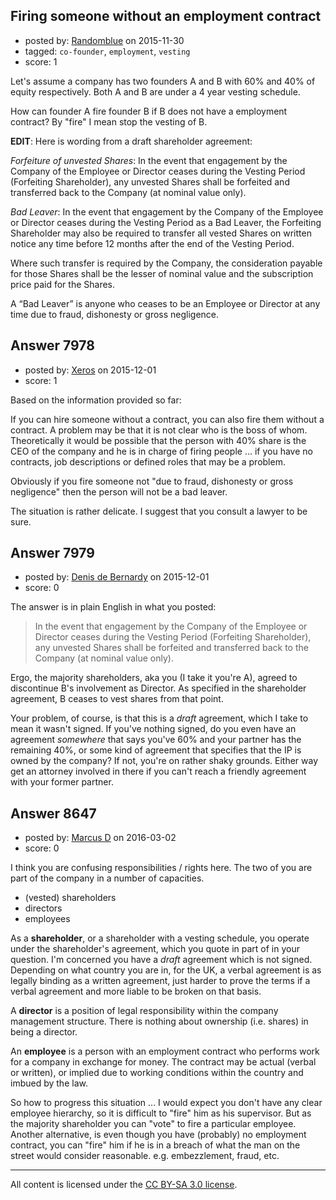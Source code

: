 ## Firing someone without an employment contract

- posted by: [Randomblue](https://stackexchange.com/users/363551/randomblue) on 2015-11-30
- tagged: `co-founder`, `employment`, `vesting`
- score: 1

<p>Let's assume a company has two founders A and B with 60% and 40% of equity respectively. Both A and B are under a 4 year vesting schedule.</p>

<p>How can founder A fire founder B if B does not have a employment contract? By "fire" I mean stop the vesting of B.</p>

<p><strong>EDIT</strong>: Here is wording from a draft shareholder agreement:</p>

<p><em>Forfeiture of unvested Shares</em>: In the event that engagement by the Company of the Employee or Director ceases during the Vesting Period (Forfeiting Shareholder), any unvested Shares shall be forfeited and transferred back to the Company (at nominal value only).</p>

<p><em>Bad Leaver</em>: In the event that engagement by the Company of the Employee or Director ceases during the Vesting Period as a Bad Leaver, the Forfeiting Shareholder may also be required to transfer all vested Shares on written notice any time before 12 months after the end of the Vesting Period.</p>

<p>Where such transfer is required by the Company, the consideration payable for those Shares shall be the lesser of nominal value and the subscription price paid for the Shares.</p>

<p>A “Bad Leaver” is anyone who ceases to be an Employee or Director at any time due to fraud, dishonesty or gross negligence.</p>



## Answer 7978

- posted by: [Xeros](https://stackexchange.com/users/6984932/xeros) on 2015-12-01
- score: 1

<p>Based on the information provided so far:</p>

<p>If you can hire someone without a contract, you can also fire them without a contract. A problem may be that it is not clear who is the boss of whom. Theoretically it would be possible that the person with 40% share is the CEO of the company and he is in charge of firing people ... if you have no contracts, job descriptions or defined roles that may be a problem.</p>

<p>Obviously if you fire someone not "due to fraud, dishonesty or gross negligence" then the person will not be a bad leaver.</p>

<p>The situation is rather delicate. I suggest that you consult a lawyer to be sure.</p>



## Answer 7979

- posted by: [Denis de Bernardy](https://stackexchange.com/users/182468/denis-de-bernardy) on 2015-12-01
- score: 0

<p>The answer is in plain English in what you posted:</p>

<blockquote>
  <p>In the event that engagement by the Company of the Employee or Director ceases during the Vesting Period (Forfeiting Shareholder), any unvested Shares shall be forfeited and transferred back to the Company (at nominal value only).</p>
</blockquote>

<p>Ergo, the majority shareholders, aka you (I take it you're A), agreed to discontinue B's involvement as Director. As specified in the shareholder agreement, B ceases to vest shares from that point.</p>

<p>Your problem, of course, is that this is a <em>draft</em> agreement, which I take to mean it wasn't signed. If you've nothing signed, do you even have an agreement <em>somewhere</em> that says you've 60% and your partner has the remaining 40%, or some kind of agreement that specifies that the IP is owned by the company? If not, you're on rather shaky grounds. Either way get an attorney involved in there if you can't reach a friendly agreement with your former partner.</p>



## Answer 8647

- posted by: [Marcus D](https://stackexchange.com/users/258531/marcus-d) on 2016-03-02
- score: 0

<p>I think you are confusing responsibilities / rights here. The two of you are part of the company in a number of capacities.</p>

<ul>
<li>(vested) shareholders</li>
<li>directors</li>
<li>employees</li>
</ul>

<p>As a <strong>shareholder</strong>, or a shareholder with a vesting schedule, you operate under the shareholder's agreement, which you quote in part of in your question. I'm concerned you have a <em>draft</em> agreement which is not signed. Depending on what country you are in, for the UK, a verbal agreement is as legally binding as a written agreement, just harder to prove the terms if a verbal agreement and more liable to be broken on that basis.</p>

<p>A <strong>director</strong> is a position of legal responsibility within the company management structure. There is nothing about ownership (i.e. shares) in being a director.</p>

<p>An <strong>employee</strong> is a person with an employment contract who performs work for a company in exchange for money. The contract may be actual (verbal or written), or implied due to working conditions within the country and imbued by the law.</p>

<p>So how to progress this situation ... I would expect you don't have any clear employee hierarchy, so it is difficult to "fire" him as his supervisor. But as the majority shareholder you can "vote" to fire a particular employee. Another alternative, is even though you have (probably) no employment contract, you can "fire" him if he is in a breach of what the man on the street would consider reasonable. e.g. embezzlement, fraud, etc.</p>




---

All content is licensed under the [CC BY-SA 3.0 license](https://creativecommons.org/licenses/by-sa/3.0/).
